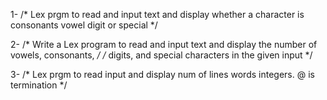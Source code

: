 1- /* Lex prgm to read and input text and display whether a character is consonants vowel digit or special */

2- /* Write a Lex program to read and input text and display the number of vowels, consonants, */
/* digits, and special characters in the given input */

3- /* Lex prgm to read input and display num of lines words integers. @ is termination */
